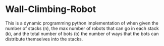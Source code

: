 # Wall-Climbing-Robot
This is a dynamic programming python implementation of when given the number of stacks (n), the max number of robots that can go in each stack (k), and the total number of bots (b) the number of ways that the bots can distribute themselves into the stacks.
